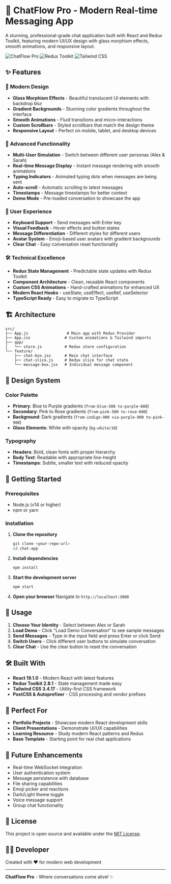 # 💬 ChatFlow Pro - Modern Real-time Messaging App

A stunning, professional-grade chat application built with React and Redux Toolkit, featuring modern UI/UX design with glass morphism effects, smooth animations, and responsive layout.

![ChatFlow Pro](https://img.shields.io/badge/React-19.1.0-blue) ![Redux Toolkit](https://img.shields.io/badge/Redux%20Toolkit-2.8.1-purple) ![Tailwind CSS](https://img.shields.io/badge/Tailwind%20CSS-3.4.17-cyan)

## ✨ Features

### 🎨 **Modern Design**
- **Glass Morphism Effects** - Beautiful translucent UI elements with backdrop blur
- **Gradient Backgrounds** - Stunning color gradients throughout the interface
- **Smooth Animations** - Fluid transitions and micro-interactions
- **Custom Scrollbars** - Styled scrollbars that match the design theme
- **Responsive Layout** - Perfect on mobile, tablet, and desktop devices

### 🚀 **Advanced Functionality**
- **Multi-User Simulation** - Switch between different user personas (Alex & Sarah)
- **Real-time Message Display** - Instant message rendering with smooth animations
- **Typing Indicators** - Animated typing dots when messages are being sent
- **Auto-scroll** - Automatic scrolling to latest messages
- **Timestamps** - Message timestamps for better context
- **Demo Mode** - Pre-loaded conversation to showcase the app

### 🎯 **User Experience**
- **Keyboard Support** - Send messages with Enter key
- **Visual Feedback** - Hover effects and button states
- **Message Differentiation** - Different styles for different users
- **Avatar System** - Emoji-based user avatars with gradient backgrounds
- **Clear Chat** - Easy conversation reset functionality

### 🛠 **Technical Excellence**
- **Redux State Management** - Predictable state updates with Redux Toolkit
- **Component Architecture** - Clean, reusable React components
- **Custom CSS Animations** - Hand-crafted animations for enhanced UX
- **Modern React Hooks** - useState, useEffect, useRef, useSelector
- **TypeScript Ready** - Easy to migrate to TypeScript

## 🏗️ **Architecture**

```
src/
├── App.js                 # Main app with Redux Provider
├── App.css               # Custom animations & Tailwind imports
├── app/
│   └── store.js          # Redux store configuration
└── feature/
    ├── chat-box.jsx      # Main chat interface
    ├── chat-slice.js     # Redux slice for chat state
    └── message-box.jsx   # Individual message component
```

## 🎨 **Design System**

### Color Palette
- **Primary**: Blue to Purple gradients (`from-blue-500 to-purple-600`)
- **Secondary**: Pink to Rose gradients (`from-pink-500 to-rose-600`)
- **Background**: Dark gradients (`from-indigo-900 via-purple-900 to-pink-900`)
- **Glass Elements**: White with opacity (`bg-white/10`)

### Typography
- **Headers**: Bold, clean fonts with proper hierarchy
- **Body Text**: Readable with appropriate line-height
- **Timestamps**: Subtle, smaller text with reduced opacity

## 🚀 **Getting Started**

### Prerequisites
- Node.js (v14 or higher)
- npm or yarn

### Installation

1. **Clone the repository**
   ```bash
   git clone <your-repo-url>
   cd chat-app
   ```

2. **Install dependencies**
   ```bash
   npm install
   ```

3. **Start the development server**
   ```bash
   npm start
   ```

4. **Open your browser**
   Navigate to `http://localhost:3000`

## 📱 **Usage**

1. **Choose Your Identity** - Select between Alex or Sarah
2. **Load Demo** - Click "Load Demo Conversation" to see sample messages
3. **Send Messages** - Type in the input field and press Enter or click Send
4. **Switch Users** - Click different user buttons to simulate conversation
5. **Clear Chat** - Use the clear button to reset the conversation

## 🛠️ **Built With**

- **React 19.1.0** - Modern React with latest features
- **Redux Toolkit 2.8.1** - State management made easy
- **Tailwind CSS 3.4.17** - Utility-first CSS framework
- **PostCSS & Autoprefixer** - CSS processing and vendor prefixes

## 🎯 **Perfect For**

- **Portfolio Projects** - Showcase modern React development skills
- **Client Presentations** - Demonstrate UI/UX capabilities
- **Learning Resource** - Study modern React patterns and Redux
- **Base Template** - Starting point for real chat applications

## 🔮 **Future Enhancements**

- Real-time WebSocket integration
- User authentication system
- Message persistence with database
- File sharing capabilities
- Emoji picker and reactions
- Dark/Light theme toggle
- Voice message support
- Group chat functionality

## 📄 **License**

This project is open source and available under the [MIT License](LICENSE).

## 👨‍💻 **Developer**

Created with ❤️ for modern web development

---

**ChatFlow Pro** - Where conversations come alive! ✨
